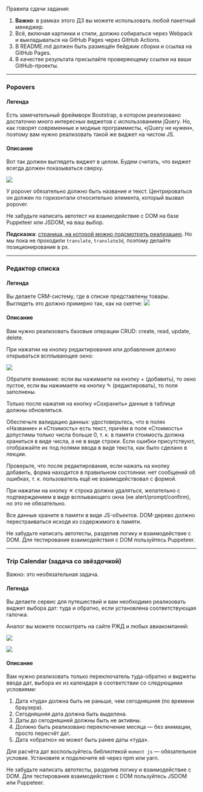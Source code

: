 Правила сдачи задания:
1. **Важно**: в рамках этого ДЗ вы можете использовать любой пакетный менеджер.
2. Всё, включая картинки и стили, должно собираться через Webpack и выкладываться на GitHub Pages через GitHub Actions.
3. В README.md должен быть размещён бейджик сборки и ссылка на GitHub Pages.
4. В качестве результата присылайте проверяющему ссылки на ваши GitHub-проекты.

---

### Popovers

#### Легенда

Есть замечательный фреймворк Bootstrap, в котором реализовано достаточно много интересных виджетов с использованием jQuery. Но, как говорят современные и модные программисты, «jQuery не нужен», поэтому вам нужно реализовать такой же виджет на чистом JS.

#### Описание

Вот так должен выглядеть виджет в целом. Будем считать, что виджет всегда должен показываться сверху.

![](./pic/Popovers.png)


У popover обязательно должно быть название и текст. Центрироваться он должен по горизонтали относительно элемента, который вызвал popover.

Не забудьте написать автотест на взаимодействие с DOM на базе Puppeteer или JSDOM, на ваш выбор.

**Подсказка**: [страница, на которой можно подсмотреть реализацию](https://getbootstrap.com/docs/4.3/components/popovers/). Но мы пока не проходили `translate`, `translate3d`, поэтому делайте позиционирование в px.

---

### Редактор списка

#### Легенда

Вы делаете CRM-систему, где в списке представлены товары. Выглядеть это должно примерно так, как на скетче:
![](./pic/list.png)

#### Описание

Вам нужно реализовать базовые операции CRUD: create, read, update, delete.

При нажатии на кнопку редактирования или добавления должно открываться всплывающее окно:

![](./pic/list-2.png)

Обратите внимание: если вы нажимаете на кнопку + (добавить), то окно пустое, если вы нажимаете на кнопку ✎ (редактировать), то поля заполнены.

Только после нажатия на кнопку «Сохранить» данные в таблице должны обновляться.

Обеспечьте валидацию данных: удостоверьтесь, что в полях «Название» и «Стоимость» есть текст, причём в поле «Стоимость» допустимы только числа больше 0, т. к. в памяти стоимость должна храниться в виде числа, а не в виде строки. Если ошибки присутствуют, отображайте их под полями ввода в виде текста, как было сделано в лекции.

Проверьте, что после редактирования, если нажать на кнопку добавить, форма находится в правильном состоянии: нет сообщений об ошибках, т. к. пользователь ещё не взаимодействовал с формой.

При нажатии на кнопку ✕ строка должна удаляться, желательно с подтверждением в виде всплывающего окна (не alert/prompt/confirm), но это не обязательно.

Все данные храните в памяти в виде JS-объектов. DOM-дерево должно перестраиваться исходя из содержимого в памяти.

Не забудьте написать автотесты, разделив логику и взаимодействие с DOM. Для тестирования взаимодействия с DOM пользуйтесь Puppeteer.

---

### Trip Calendar (задача со звёздочкой)

Важно: это необязательная задача.

#### Легенда

Вы делаете сервис для путешествий и вам необходимо реализовать виджет выбора дат: туда и обратно, если установлена соответствующая галочка.

Аналог вы можете посмотреть на сайте РЖД и любых авиакомпаний:

![](./pic/trip.png)

![](./pic/trip-2.png)

#### Описание

Вам нужно реализовать только переключатель туда-обратно и виджеты ввода дат, выбора их из календаря в соответствии со следующими условиями:

1. Дата «туда» должна быть не раньше, чем сегодняшняя (по времени браузера).
1. Сегодняшняя дата должна быть выделена.
1. Даты до сегодняшней должны быть не активны.
1. Должно быть реализовано переключение месяца — без анимации, просто пересчёт дат.
1. Дата «обратно» не может быть ранее даты «туда».

Для расчёта дат воспользуйтесь библиотекой `moment js` — обязательное условие. Установите и подключите её через npm или yarn.

Не забудьте написать автотесты, разделив логику и взаимодействие с DOM. Для тестирования взаимодействия с DOM пользуйтесь JSDOM или Puppeteer.
